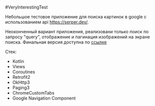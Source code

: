 #VeryInterestingTest

Небольшое тестовое приложение для поиска картинок в google с использованием api <https://serper.dev/>. 

Неоконченный вариант приложения, реализовани только поиск по запросу "query", отображение и пагинация изображений на экране поиска.
Финальная версия доступна по [ссылке](https://github.com/Megrief/VICompose)

Стек:
- Kotlin
- Views
- Coroutines
- Retrofit2
- OkHttp3
- Paging3
- ChromeCustomTabs
- Google Navigation Component
